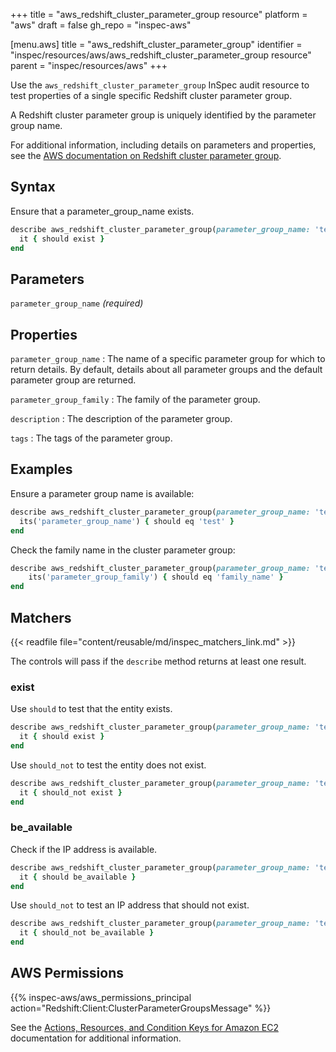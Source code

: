 +++
title = "aws_redshift_cluster_parameter_group resource"
platform = "aws"
draft = false
gh_repo = "inspec-aws"

[menu.aws]
title = "aws_redshift_cluster_parameter_group"
identifier = "inspec/resources/aws/aws_redshift_cluster_parameter_group resource"
parent = "inspec/resources/aws"
+++

Use the `aws_redshift_cluster_parameter_group` InSpec audit resource to test properties of a single specific Redshift cluster parameter group.

A Redshift cluster parameter group is uniquely identified by the parameter group name.

For additional information, including details on parameters and properties, see the [AWS documentation on Redshift cluster parameter group](https://docs.aws.amazon.com/AWSCloudFormation/latest/UserGuide/aws-resource-redshift-clusterparametergroup.html).

## Syntax

Ensure that a parameter_group_name exists.

```ruby
describe aws_redshift_cluster_parameter_group(parameter_group_name: 'test') do
  it { should exist }
end
```

## Parameters

`parameter_group_name` _(required)_

## Properties

`parameter_group_name`
: The name of a specific parameter group for which to return details. By default, details about all parameter groups and the default parameter group are returned.

`parameter_group_family`
: The family of the parameter group.

`description`
: The description of the parameter group.

`tags`
: The tags of the parameter group.

## Examples

Ensure a parameter group name is available:

```ruby
describe aws_redshift_cluster_parameter_group(parameter_group_name: 'test') do
  its('parameter_group_name') { should eq 'test' }
end
```

Check the family name in the cluster parameter group:

```ruby
describe aws_redshift_cluster_parameter_group(parameter_group_name: 'test') do
    its('parameter_group_family') { should eq 'family_name' }
end
```

## Matchers

{{< readfile file="content/reusable/md/inspec_matchers_link.md" >}}

The controls will pass if the `describe` method returns at least one result.

### exist

Use `should` to test that the entity exists.

```ruby
describe aws_redshift_cluster_parameter_group(parameter_group_name: 'test') do
  it { should exist }
end
```

Use `should_not` to test the entity does not exist.

```ruby
describe aws_redshift_cluster_parameter_group(parameter_group_name: 'test') do
  it { should_not exist }
end
```

### be_available

Check if the IP address is available.

```ruby
describe aws_redshift_cluster_parameter_group(parameter_group_name: 'test') do
  it { should be_available }
end
```

Use `should_not` to test an IP address that should not exist.

```ruby
describe aws_redshift_cluster_parameter_group(parameter_group_name: 'test') do
  it { should_not be_available }
end
```

## AWS Permissions

{{% inspec-aws/aws_permissions_principal action="Redshift:Client:ClusterParameterGroupsMessage" %}}

See the [Actions, Resources, and Condition Keys for Amazon EC2](https://docs.aws.amazon.com/IAM/latest/UserGuide/list_amazonec2.html) documentation for additional information.
